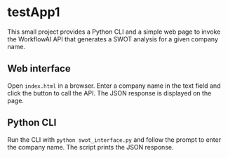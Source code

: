 # testApp1

This small project provides a Python CLI and a simple web page to
invoke the WorkflowAI API that generates a SWOT analysis for a given
company name.

## Web interface

Open `index.html` in a browser. Enter a company name in the text field
and click the button to call the API. The JSON response is displayed on
the page.

## Python CLI

Run the CLI with `python swot_interface.py` and follow the prompt to
enter the company name. The script prints the JSON response.

